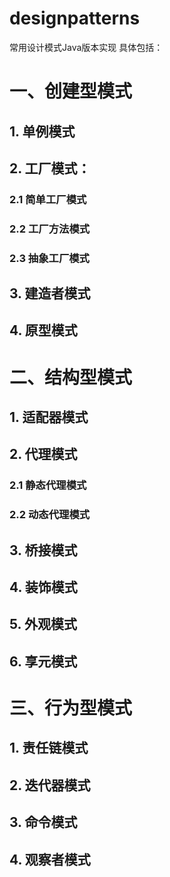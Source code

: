 # designpatterns
常用设计模式Java版本实现
具体包括：
# 一、创建型模式
## 1. 单例模式
## 2. 工厂模式：
### 2.1 简单工厂模式
### 2.2 工厂方法模式
### 2.3 抽象工厂模式
## 3. 建造者模式
## 4. 原型模式

# 二、结构型模式
## 1. 适配器模式
## 2. 代理模式
### 2.1 静态代理模式
### 2.2 动态代理模式
## 3. 桥接模式
## 4. 装饰模式
## 5. 外观模式
## 6. 享元模式

# 三、行为型模式
## 1. 责任链模式
## 2. 迭代器模式
## 3. 命令模式
## 4. 观察者模式

